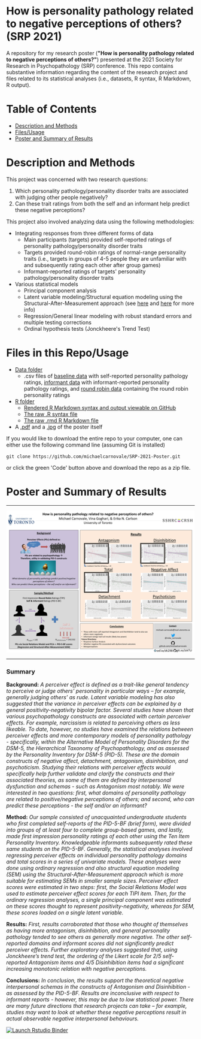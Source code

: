 # How is personality pathology related to negative perceptions of others? (SRP 2021)
A repository for my research poster (**"How is personality pathology related to negative perceptions of others?"**) presented at the 2021 Society for Research in Psychopathology (SRP) conference. This repo contains substantive information regarding the content of the research project and files related to its statistical analyses (i.e., datasets, R syntax, R Markdown, R output).

# Table of Contents
* [Description and Methods](https://github.com/michaelcarnovale/SRP-2021-Poster#description-and-methods)
* [Files/Usage](https://github.com/michaelcarnovale/SRP-2021-Poster#files-in-this-repousage)
* [Poster and Summary of Results](https://github.com/michaelcarnovale/SRP-2021-Poster#full-summary-of-posterresults)

# Description and Methods
This project was concerned with two research questions:
1. Which personality pathology/personality disorder traits are associated with judging other people negatively?
2. Can these trait ratings from both the self and an informant help predict these negative perceptions?

This project also involved analyzing data using the following methodologies:
* Integrating responses from three different forms of data
  * Main participants (targets) provided self-reported ratings of personality pathology/personality disorder traits
  * Targets provided round-robin ratings of normal-range personality traits (i.e., targets in groups of 4-5 people they are unfamiliar with and subsequently rating each other after group games)
  * Informant-reported ratings of targets' personality pathology/personality disorder traits
* Various statistical models
  * Principal component analysis
  * Latent variable modeling/Structural equation modeling using the Structural-After-Measurement approach (see [here](https://osf.io/xme9g/) and [here](https://users.ugent.be/~yrosseel/lavaan/slides/rosseel_eam2021.pdf) for more info)
  * Regression/General linear modeling with robust standard errors and multiple testing corrections
  * Ordinal hypothesis tests (Jonckheere's Trend Test)

# Files in this Repo/Usage
* [Data folder](Data/)
  * .csv files of [baseline data](Data/Baseline_Data_Carnovale.csv) with self-reported personality pathology ratings, [informant data](Data/Informant_Data_Carnovale.csv) with informant-reported personality pathology ratings, and [round robin data](Data/RoundRobin_Data_Carnovale.csv) containing the round robin personality ratings
* [R folder](R/)
  * [Rendered R Markdown syntax and output viewable on GitHub](R/Rmd_Carnovale.md)
  * [The raw .R syntax file](R/R_Syntax_Carnovale.R)
  * [The raw .rmd R Markdown file](R/R_md_toc_SRP_2021_Carnovale.Rmd)
* A [.pdf](https://github.com/michaelcarnovale/SRP-2021-Poster/blob/main/Carnovale%2C%20Goghari%2C%20%26%20Carlson%2C%20SRP%202021.pdf) and a [.jpg](https://github.com/michaelcarnovale/SRP-2021-Poster/blob/main/Poster_Carnovale_Image.jpg) of the poster itself

If you would like to download the entire repo to your computer, one can either use the following command line (assuming Git is installed)
```
git clone https://github.com/michaelcarnovale/SRP-2021-Poster.git
``` 
or click the green 'Code' button above and download the repo as a zip file.
# Poster and Summary of Results
---
![Poster](https://github.com/michaelcarnovale/SRP-2021-Poster/blob/main/Poster_Carnovale_Image.jpg)

---

### Summary  
**Background:** *A perceiver effect is defined as a trait-like general tendency to perceive or judge others’ personality in particular ways – for example, generally judging others’ as rude. Latent variable modeling has also suggested that the variance in perceiver effects can be explained by a general positivity-negativity bipolar factor. Several studies have shown that various psychopathology constructs are associated with certain perceiver effects. For example, narcissism is related to perceiving others as less likeable. To date, however, no studies have examined the relations between perceiver effects and more contemporary models of personality pathology - specifically, within the Alternative Model of Personality Disorders for the DSM-5, the Hierarchical Taxonomy of Psychopathology, and as assessed by the Personality Inventory for DSM-5 (PID-5). These are the domain constructs of negative affect, detachment, antagonism, disinhibition, and psychoticism. Studying their relations with perceiver effects would specifically help further validate and clarify the constructs and their associated theories, as some of them are defined by interpersonal dysfunction and schemas - such as Antagonism most notably. We were interested in two questions: first, what domains of personality pathology are related to positive/negative perceptions of others; and second, who can predict these perceptions - the self and/or an informant?*

**Method:** *Our sample consisted of unacquainted undergraduate students who first completed self-reports of the PID-5-BF (brief form), were divided into groups of at least four to complete group-based games, and lastly, made first impression personality ratings of each other using the Ten Item Personality Inventory. Knowledgeable informants subsequently rated these same students on the PID-5-BF. Generally, the statistical analyses involved regressing perceiver effects on individual personality pathology domains and total scores in a series of univariate models. These analyses were done using ordinary regression and also structural equation modeling (SEM) using the Structural-After-Measurement approach which is more suitable for estimating SEMs in smaller sample sizes. Perceiver effect scores were estimated in two steps: first, the Social Relations Model was used to estimate perceiver effect scores for each TIPI item. Then, for the ordinary regression analyses, a single principal component was estimated on these scores thought to represent positivity-negativity, whereas for SEM, these scores loaded on a single latent variable.*

**Results:** *First, results corroborated that those who thought of themselves as having more antagonism, disinhibition, and general personality pathology tended to see others as generally more negative. The other self-reported domains and informant scores did not significantly predict perceiver effects. Further exploratory analyses suggested that, using Jonckheere’s trend test, the ordering of the Likert scale for 2/5 self-reported Antagonism items and 4/5 Disinhibition items had a significant increasing monotonic relation with negative perceptions.*

**Conclusions:** *In conclusion, the results support the theoretical negative interpersonal schemas in the constructs of Antagonism and Disinhibition - as assessed by the PID-5-BF. Results are inconclusive with respect to informant reports - however, this may be due to low statistical power. There are many future directions that research projects can take – for example, studies may want to look at whether these negative perceptions result in actual observable negative interpersonal behaviours.*



 <!-- badges: start -->
  [![Launch Rstudio Binder](http://mybinder.org/badge_logo.svg)](https://mybinder.org/v2/gh/michaelcarnovale/SRP-2021-Poster/main?urlpath=rstudio)
  <!-- badges: end -->
